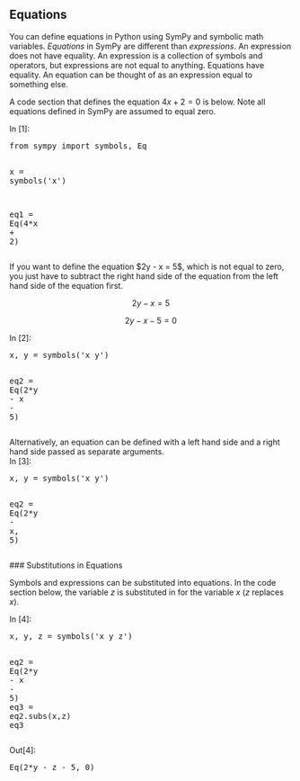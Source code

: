 
## Equations
You can define equations in Python using SymPy and symbolic math variables. _Equations_ in SymPy are different than _expressions_. An expression does not have equality. An expression is a collection of symbols and operators, but expressions are not equal to anything. Equations have equality. An equation can be thought of as an expression equal to something else.

A code section that defines the equation $4x + 2 = 0$ is below. Note all equations defined in SymPy are assumed to equal zero.
<div class="cell border-box-sizing code_cell rendered">
<div class="input">
<div class="prompt input_prompt">In&nbsp;[1]:</div>
<div class="inner_cell">
    <div class="input_area">
<div class=" highlight hl-ipython3"><pre><span></span><span class="kn">from</span> <span class="nn">sympy</span> <span class="k">import</span> <span class="n">symbols</span><span class="p">,</span> <span class="n">Eq</span>

<span class="n">x</span> <span class="o">=</span> <span class="n">symbols</span><span class="p">(</span><span class="s1">&#39;x&#39;</span><span class="p">)</span>

<span class="n">eq1</span> <span class="o">=</span> <span class="n">Eq</span><span class="p">(</span><span class="mi">4</span><span class="o">*</span><span class="n">x</span> <span class="o">+</span> <span class="mi">2</span><span class="p">)</span>
</pre></div>

</div>
</div>
</div>

</div>
If you want to define the equation $2y - x = 5$, which is not equal to zero, you just have to subtract the right hand side of the equation from the left hand side of the equation first.

$$2y - x = 5$$

$$2y - x -5 = 0$$

<div class="cell border-box-sizing code_cell rendered">
<div class="input">
<div class="prompt input_prompt">In&nbsp;[2]:</div>
<div class="inner_cell">
    <div class="input_area">
<div class=" highlight hl-ipython3"><pre><span></span><span class="n">x</span><span class="p">,</span> <span class="n">y</span> <span class="o">=</span> <span class="n">symbols</span><span class="p">(</span><span class="s1">&#39;x y&#39;</span><span class="p">)</span>

<span class="n">eq2</span> <span class="o">=</span> <span class="n">Eq</span><span class="p">(</span><span class="mi">2</span><span class="o">*</span><span class="n">y</span> <span class="o">-</span> <span class="n">x</span> <span class="o">-</span> <span class="mi">5</span><span class="p">)</span>
</pre></div>

</div>
</div>
</div>

</div>
Alternatively, an equation can be defined with a left hand side and a right hand side passed as separate arguments.
<div class="cell border-box-sizing code_cell rendered">
<div class="input">
<div class="prompt input_prompt">In&nbsp;[3]:</div>
<div class="inner_cell">
    <div class="input_area">
<div class=" highlight hl-ipython3"><pre><span></span><span class="n">x</span><span class="p">,</span> <span class="n">y</span> <span class="o">=</span> <span class="n">symbols</span><span class="p">(</span><span class="s1">&#39;x y&#39;</span><span class="p">)</span>

<span class="n">eq2</span> <span class="o">=</span> <span class="n">Eq</span><span class="p">(</span><span class="mi">2</span><span class="o">*</span><span class="n">y</span> <span class="o">-</span> <span class="n">x</span><span class="p">,</span> <span class="mi">5</span><span class="p">)</span>
</pre></div>

</div>
</div>
</div>

</div>
### Substitutions in Equations

Symbols and expressions can be substituted into equations. In the code section below, the variable $z$ is substituted in for the variable $x$ ($z$ replaces $x$).
<div class="cell border-box-sizing code_cell rendered">
<div class="input">
<div class="prompt input_prompt">In&nbsp;[4]:</div>
<div class="inner_cell">
    <div class="input_area">
<div class=" highlight hl-ipython3"><pre><span></span><span class="n">x</span><span class="p">,</span> <span class="n">y</span><span class="p">,</span> <span class="n">z</span> <span class="o">=</span> <span class="n">symbols</span><span class="p">(</span><span class="s1">&#39;x y z&#39;</span><span class="p">)</span>

<span class="n">eq2</span> <span class="o">=</span> <span class="n">Eq</span><span class="p">(</span><span class="mi">2</span><span class="o">*</span><span class="n">y</span> <span class="o">-</span> <span class="n">x</span> <span class="o">-</span> <span class="mi">5</span><span class="p">)</span>
<span class="n">eq3</span> <span class="o">=</span> <span class="n">eq2</span><span class="o">.</span><span class="n">subs</span><span class="p">(</span><span class="n">x</span><span class="p">,</span><span class="n">z</span><span class="p">)</span>
<span class="n">eq3</span>
</pre></div>

</div>
</div>
</div>

<div class="output_wrapper">
<div class="output">


<div class="output_area">

<div class="prompt output_prompt">Out[4]:</div>




<div class="output_text output_subarea output_execute_result">
<pre>Eq(2*y - z - 5, 0)</pre>
</div>

</div>

</div>
</div>

</div>
 

